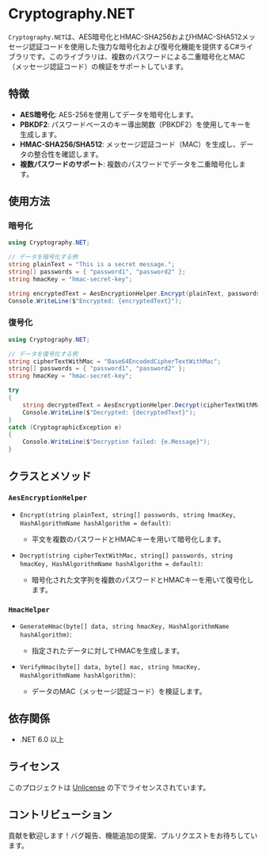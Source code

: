 # Cryptography.NET

`Cryptography.NET`は、AES暗号化とHMAC-SHA256およびHMAC-SHA512メッセージ認証コードを使用した強力な暗号化および復号化機能を提供するC#ライブラリです。このライブラリは、複数のパスワードによる二重暗号化とMAC（メッセージ認証コード）の検証をサポートしています。

## 特徴

- **AES暗号化**: AES-256を使用してデータを暗号化します。
- **PBKDF2**: パスワードベースのキー導出関数（PBKDF2）を使用してキーを生成します。
- **HMAC-SHA256/SHA512**: メッセージ認証コード（MAC）を生成し、データの整合性を確認します。
- **複数パスワードのサポート**: 複数のパスワードでデータを二重暗号化します。

## 使用方法

### 暗号化

```csharp
using Cryptography.NET;

// データを暗号化する例
string plainText = "This is a secret message.";
string[] passwords = { "password1", "password2" };
string hmacKey = "hmac-secret-key";

string encryptedText = AesEncryptionHelper.Encrypt(plainText, passwords, hmacKey);
Console.WriteLine($"Encrypted: {encryptedText}");
```

### 復号化

```csharp
using Cryptography.NET;

// データを復号化する例
string cipherTextWithMac = "Base64EncodedCipherTextWithMac";
string[] passwords = { "password1", "password2" };
string hmacKey = "hmac-secret-key";

try
{
    string decryptedText = AesEncryptionHelper.Decrypt(cipherTextWithMac, passwords, hmacKey);
    Console.WriteLine($"Decrypted: {decryptedText}");
}
catch (CryptographicException e)
{
    Console.WriteLine($"Decryption failed: {e.Message}");
}
```

## クラスとメソッド

### `AesEncryptionHelper`

- `Encrypt(string plainText, string[] passwords, string hmacKey, HashAlgorithmName hashAlgorithm = default)`:
  - 平文を複数のパスワードとHMACキーを用いて暗号化します。

- `Decrypt(string cipherTextWithMac, string[] passwords, string hmacKey, HashAlgorithmName hashAlgorithm = default)`:
  - 暗号化された文字列を複数のパスワードとHMACキーを用いて復号化します。

### `HmacHelper`

- `GenerateHmac(byte[] data, string hmacKey, HashAlgorithmName hashAlgorithm)`:
  - 指定されたデータに対してHMACを生成します。

- `VerifyHmac(byte[] data, byte[] mac, string hmacKey, HashAlgorithmName hashAlgorithm)`:
  - データのMAC（メッセージ認証コード）を検証します。

## 依存関係

- .NET 6.0 以上

## ライセンス

このプロジェクトは [Unlicense](LICENSE) の下でライセンスされています。

## コントリビューション

貢献を歓迎します！バグ報告、機能追加の提案、プルリクエストをお待ちしています。